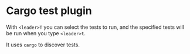 # Cargo test plugin

With `<leader>T` you can select the tests to run, and the specified tests will
be run when you type `<leader>t`.

It uses `cargo` to discover tests.

